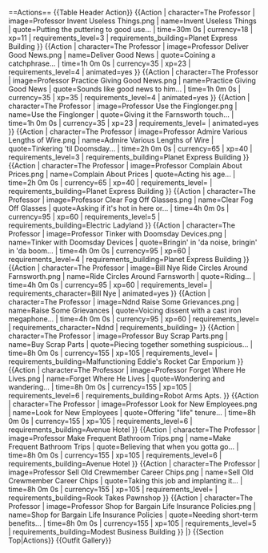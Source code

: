 ==Actions==
{{Table Header Action}}
{{Action
| character=The Professor
| image=Professor Invent Useless Things.png
| name=Invent Useless Things
| quote=Putting the puttering to good use...
| time=30m 0s
| currency=18
| xp=11
| requirements_level=3
| requirements_building=Planet Express Building
}}
{{Action
| character=The Professor
| image=Professor Deliver Good News.png
| name=Deliver Good News
| quote=Coining a catchphrase...
| time=1h 0m 0s
| currency=35
| xp=23
| requirements_level=4
| animated=yes
}}
{{Action
| character=The Professor
| image=Professor Practice Giving Good News.png
| name=Practice Giving Good News
| quote=Sounds like good news to him...
| time=1h 0m 0s
| currency=35
| xp=35
| requirements_level=4
| animated=yes
}}
{{Action
| character=The Professor
| image=Professor Use the Finglonger.png
| name=Use the Finglonger
| quote=Giving it the Farnsworth touch...
| time=1h 0m 0s
| currency=35
| xp=23
| requirements_level=
| animated=yes
}}
{{Action
| character=The Professor
| image=Professor Admire Various Lengths of Wire.png
| name=Admire Various Lengths of Wire
| quote=Tinkering 'til Doomsday...
| time=2h 0m 0s
| currency=65
| xp=40
| requirements_level=3
| requirements_building=Planet Express Building
}}
{{Action
| character=The Professor
| image=Professor Complain About Prices.png
| name=Complain About Prices
| quote=Acting his age...
| time=2h 0m 0s
| currency=65
| xp=40
| requirements_level=
| requirements_building=Planet Express Building
}}
{{Action
| character=The Professor
| image=Professor Clear Fog Off Glasses.png
| name=Clear Fog Off Glasses
| quote=Asking if it's hot in here or...
| time=4h 0m 0s
| currency=95
| xp=60
| requirements_level=5
| requirements_building=Electric Ladyland
}}
{{Action
| character=The Professor
| image=Professor Tinker with Doomsday Devices.png
| name=Tinker with Doomsday Devices
| quote=Bringin' in 'da noise, bringin' in 'da boom...
| time=4h 0m 0s
| currency=95
| xp=60
| requirements_level=4
| requirements_building=Planet Express Building
}}
{{Action
| character=The Professor
| image=Bill Nye Ride Circles Around Farnsworth.png
| name=Ride Circles Around Farnsworth
| quote=Riding...
| time=4h 0m 0s
| currency=95
| xp=60
| requirements_level=
| requirements_character=Bill Nye
| animated=yes
}}
{{Action
| character=The Professor
| image=Ndnd Raise Some Grievances.png
| name=Raise Some Grievances
| quote=Voicing dissent with a cast iron megaphone...
| time=4h 0m 0s
| currency=95
| xp=60
| requirements_level=
| requirements_character=Ndnd
| requirements_building=
}}
{{Action
| character=The Professor
| image=Professor Buy Scrap Parts.png
| name=Buy Scrap Parts
| quote=Piecing together something suspicious...
| time=8h 0m 0s
| currency=155
| xp=105
| requirements_level=
| requirements_building=Malfunctioning Eddie's Rocket Car Emporium
}}
{{Action
| character=The Professor
| image=Professor Forget Where He Lives.png
| name=Forget Where He Lives
| quote=Wondering and wandering...
| time=8h 0m 0s
| currency=155
| xp=105
| requirements_level=6
| requirements_building=Robot Arms Apts.
}}
{{Action
| character=The Professor
| image=Professor Look for New Employees.png
| name=Look for New Employees
| quote=Offering "life" tenure...
| time=8h 0m 0s
| currency=155
| xp=105
| requirements_level=6
| requirements_building=Avenue Hotel
}}
{{Action
| character=The Professor
| image=Professor Make Frequent Bathroom Trips.png
| name=Make Frequent Bathroom Trips
| quote=Believing that when you gotta go...
| time=8h 0m 0s
| currency=155
| xp=105
| requirements_level=6
| requirements_building=Avenue Hotel
}}
{{Action
| character=The Professor
| image=Professor Sell Old Crewmember Career Chips.png
| name=Sell Old Crewmember Career Chips
| quote=Taking this job and implanting it...
| time=8h 0m 0s
| currency=155
| xp=105
| requirements_level=
| requirements_building=Rook Takes Pawnshop
}}
{{Action
| character=The Professor
| image=Professor Shop for Bargain Life Insurance Policies.png
| name=Shop for Bargain Life Insurance Policies
| quote=Needing short-term benefits...
| time=8h 0m 0s
| currency=155
| xp=105
| requirements_level=5
| requirements_building=Modest Business Building
}}
|}
{{Section Top|Actions}}
{{Outfit Gallery}}
